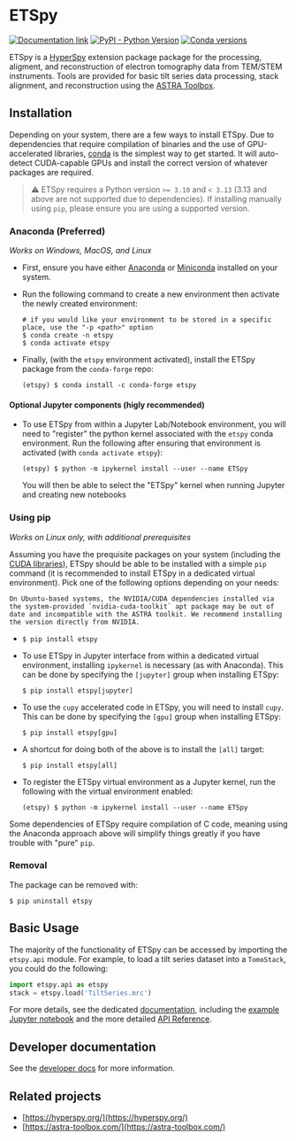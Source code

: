 # ETSpy

[![Documentation link](https://img.shields.io/badge/Documentation-blue?logo=readthedocs&logoColor=white&labelColor=gray&style=flat-square)](https://pages.nist.gov/etspy)
[![PyPI - Python Version](https://img.shields.io/pypi/pyversions/etspy?label=pypi%2Fetspy&style=flat-square)](https://pypi.org/project/etspy/)
[![Conda versions](https://anaconda.org/conda-forge/etspy/badges/version.svg)](https://anaconda.org/conda-forge/etspy)

ETSpy is a [HyperSpy](https://hyperspy.org) extension package package for the processing, aligment, and reconstruction
of electron tomography data from TEM/STEM instruments. Tools are provided for basic 
tilt series data processing, stack alignment, and reconstruction using the
[ASTRA Toolbox](https://astra-toolbox.com/).

## Installation

Depending on your system, there are a few ways to install ETSpy. Due to 
dependencies that require compilation of binaries and the use of GPU-accelerated
libraries, [conda](https://anaconda.org/anaconda/conda) is the simplest way to
get started. It will auto-detect CUDA-capable GPUs and install the correct version
of whatever packages are required.

> ⚠️ ETSpy requires a Python version `>= 3.10` and `< 3.13` (3.13 and above are not supported due to dependencies).
> If installing manually using `pip`, please ensure you are using a supported version.

### Anaconda (Preferred)

  *Works on Windows, MacOS, and Linux*

  * First, ensure you have either [Anaconda](https://www.anaconda.com/download/success)
    or [Miniconda](https://docs.anaconda.com/miniconda/) installed on your system.

  * Run the following command to create a new environment then activate the newly created
    environment:
    
    ```shell
    # if you would like your environment to be stored in a specific place, use the "-p <path>" option
    $ conda create -n etspy
    $ conda activate etspy
    ```

  * Finally, (with the `etspy` environment activated), install the ETSpy package
    from the `conda-forge` repo:

    ```shell
    (etspy) $ conda install -c conda-forge etspy
    ``` 

####  Optional Jupyter components (higly recommended)

  * To use ETSpy from within a Jupyter Lab/Notebook environment, you will need to
    "register" the python kernel associated with the `etspy` conda environment. Run
    the following after ensuring that environment is activated (with `conda activate etspy`):

    ```shell
    (etspy) $ python -m ipykernel install --user --name ETSpy
    ```

    You will then be able to select the "ETSpy" kernel when running Jupyter and creating new
    notebooks

###  Using pip

  *Works on Linux only, with additional prerequisites*

  Assuming you have the prequisite packages on your system (including
  the [CUDA libraries](https://docs.nvidia.com/cuda/cuda-installation-guide-linux/index.html)),
  ETSpy should be able to be installed with a simple `pip` command (it is recommended to install
  ETSpy in a dedicated virtual environment). Pick one of the following options depending on your needs:

  ```{tip}
  On Ubuntu-based systems, the NVIDIA/CUDA dependencies installed via the system-provided `nvidia-cuda-toolkit` apt package may be out of date and incompatible with the ASTRA toolkit. We recommend installing the version directly from NVIDIA.
  ```

  * ```shell
    $ pip install etspy
    ```

  * To use ETSpy in Jupyter interface from within a dedicated virtual environment, installing
    `ipykernel` is necessary (as with Anaconda). This can be done by specifying
    the `[jupyter]` group when installing ETSpy:

    ```shell
    $ pip install etspy[jupyter]
    ```

  * To use the `cupy` accelerated code in ETSpy, you will need to install `cupy`. 
    This can be done by specifying the `[gpu]` group when installing ETSpy:

    ```shell
    $ pip install etspy[gpu]
    ```

  * A shortcut for doing both of the above is to install the `[all]` target:

    ```shell
    $ pip install etspy[all]
    ```  

  * To register the ETSpy virtual environment as a Jupyter kernel, run the following with
    the virtual environment enabled:

    ```shell
    (etspy) $ python -m ipykernel install --user --name ETSpy
    ```

  Some dependencies of ETSpy require compilation of C code, meaning using the Anaconda approach
  above will simplify things greatly if you have trouble with "pure" `pip`.

### Removal

The package can be removed with:

```shell
$ pip uninstall etspy
```

## Basic Usage

The majority of the functionality of ETSpy can be accessed by importing the `etspy.api` module.
For example, to load a tilt series dataset into a `TomoStack`, you could do the following:

```python
import etspy.api as etspy
stack = etspy.load('TiltSeries.mrc')
```

For more details, see the dedicated [documentation](https://pages.nist.gov/etspy), including
the [example Jupyter notebook](https://pages.nist.gov/etspy/examples/etspy_demo.html) and the more detailed
[API Reference](https://pages.nist.gov/etspy/api.html).

## Developer documentation

See the [developer docs](https://pages.nist.gov/etspy/development) for more information.

## Related projects

- [https://hyperspy.org/](https://hyperspy.org/)
- [https://astra-toolbox.com/](https://astra-toolbox.com/)
